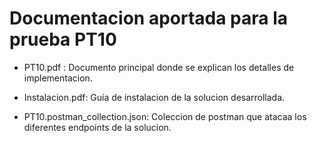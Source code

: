 # Documentacion aportada para la prueba PT10

* PT10.pdf : Documento principal donde se explican los detalles de implementacion.

* Instalacion.pdf: Guía de instalacion de la solucion desarrollada.

* PT10.postman_collection.json: Coleccion de postman que atacaa los diferentes endpoints de la solucion.
